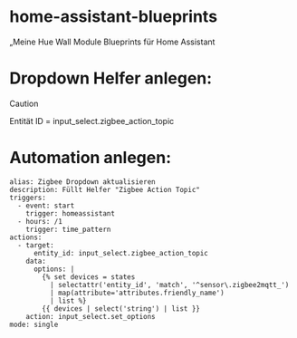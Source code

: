 # home-assistant-blueprints
„Meine Hue Wall Module Blueprints für Home Assistant

# Dropdown Helfer anlegen:
> [!CAUTION]
> Entität ID =
> input_select.zigbee_action_topic

# Automation anlegen:
```
alias: Zigbee Dropdown aktualisieren
description: Füllt Helfer "Zigbee Action Topic"
triggers:
  - event: start
    trigger: homeassistant
  - hours: /1
    trigger: time_pattern
actions:
  - target:
      entity_id: input_select.zigbee_action_topic
    data:
      options: |
        {% set devices = states
          | selectattr('entity_id', 'match', '^sensor\.zigbee2mqtt_')
          | map(attribute='attributes.friendly_name')
          | list %}
        {{ devices | select('string') | list }}
    action: input_select.set_options
mode: single
```